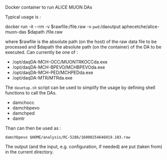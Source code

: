 Docker container to run ALICE MUON DAs

Typical usage is :

docker run -it --rm -v $rawfile:/file.raw -v `pwd`:/daoutput aphecetche/alice-muon-das $dapath /file.raw

where $rawfile is the absolute path (on the host) of the raw data file to be processed and $dapath the absolute
path (on the container) of the DA to be executed. Can currently be one of :

- /opt/daqDA-MCH-OCC/MUONTRKOCCda.exe
- /opt/daqDA-MCH-BPEVO/MCHBPEVOda.exe
- /opt/daqDA-MCH-PED/MCHPEDda.exe
- /opt/daqDA-MTR/MTRda.exe

The `dasetup.sh` script can be used to simplify the usage by defining shell functions to call the DAs.

- damchocc
- damchbpevo
- damchped
- damtr

Than can then be used as :

```
damchbpevo $HOME/analysis/RC-5286/16000254646019.103.raw
```

The output (and the input, e.g. configuration, if needed) are put (taken from) in the current directory.

